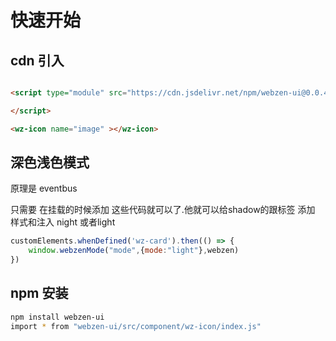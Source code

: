 # 快速开始



## cdn 引入

```html

<script type="module" src="https://cdn.jsdelivr.net/npm/webzen-ui@0.0.4/src/component/wz-icon/index.js">

</script>

<wz-icon name="image" ></wz-icon>
```


## 深色浅色模式

原理是 eventbus

只需要 在挂载的时候添加 这些代码就可以了.他就可以给shadow的跟标签 添加 样式和注入 night 或者light

```js
customElements.whenDefined('wz-card').then(() => {    
    window.webzenMode("mode",{mode:"light"},webzen)
})


```









## npm 安装

```sh
npm install webzen-ui
import * from "webzen-ui/src/component/wz-icon/index.js"
```

